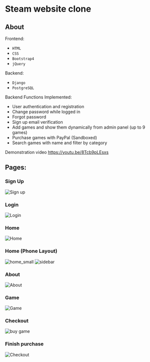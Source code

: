 # Steam website clone

## About 
Frontend:
- `HTML` 
- `CSS` 
- `Bootstrap4` 
- `jQuery`

Backend: 
- `Django` 
- `PostgreSQL`

Backend Functions Implemented:
- User authentication and registration
- Change password while logged in
- Forgot password
- Sign up email verification
- Add games and show them dynamically from admin panel (up to 9 games)
- Purchase games with PayPal (Sandboxed)
- Search games with name and filter by category

Demonstration video
https://youtu.be/8Tcb9pLEsxs

##  Pages:
### Sign Up
![Sign up](https://github.com/MazenYasser/steam-clone/assets/20987776/f2f0f1f0-fe91-4672-a1ba-985376158ee6)

### Login
![Login](https://github.com/MazenYasser/steam-clone/assets/20987776/8620f9c9-e41d-4e05-87d8-0db46faff4fc)

### Home
![Home](https://github.com/MazenYasser/steam-clone/assets/20987776/2f2da74c-36be-49e3-acb6-e13743794b1d)

### Home (Phone Layout)
![home_small](https://user-images.githubusercontent.com/20987776/226941792-892156e9-da8e-434a-b7ce-d214edb5ece7.jpeg)
![sidebar](https://user-images.githubusercontent.com/20987776/226942207-d4cc513e-253b-4677-9f9c-53a7bd2ea5af.jpeg)

### About
![About](https://github.com/MazenYasser/steam-clone/assets/20987776/423a0677-24c9-4efd-970e-83fa63c7ee3f)

### Game
![Game](https://github.com/MazenYasser/steam-clone/assets/20987776/454d5c63-c4f7-4599-b3dd-43060f52a28f)

### Checkout
![buy game](https://github.com/MazenYasser/steam-clone/assets/20987776/0c4a08a6-c99c-4d0c-98b8-ff3f3bbba3a7)

### Finish purchase
![Checkout](https://github.com/MazenYasser/steam-clone/assets/20987776/0036cd83-4993-4064-97c6-9ca4347b913e)
